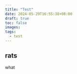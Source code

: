 ```yaml
---
title: "Test"
date: 2024-05-29T16:55:38+08:00
draft: true
toc: false
images:
tags:
  - test
---
```


## rats

what

